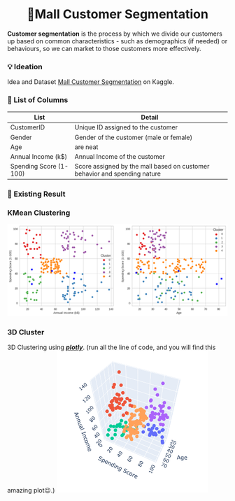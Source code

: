 <h1 align="center">
  🏪Mall Customer Segmentation
</h1>
<p> <b>Customer segmentation</b> is the process by which we divide our customers up based on 
  common characteristics - such as demographics (if needed) or behaviours, 
  so we can market to those customers more effectively.</p>

### 💡 Ideation
Idea and Dataset [Mall Customer Segmentation](https://www.google.com) on Kaggle.

### 🔎 List of Columns
| List                   | Detail                                                                    |
| ---------------------- |---------------------------------------------------------------------------|
| CustomerID             | Unique ID assigned to the customer                                        |
| Gender                 | Gender of the customer (male or female)                                   |
| Age | are neat         | Age of the customer                                                       |
| Annual Income (k$)     | Annual Income of the customer                                             |
| Spending Score (1-100) | Score assigned by the mall based on customer behavior and spending nature |

### 🚀 Existing Result
### KMean Clustering
  ![KMean Result](image/knn-result.png)

### 3D Cluster
3D Clustering using [_**plotly**_](https://plotly.com/python/v3/3d-point-clustering/). (run all the line of code, and you will find this amazing plot😉.)
   ![KMean Result](image/cluster-3d.PNG)
